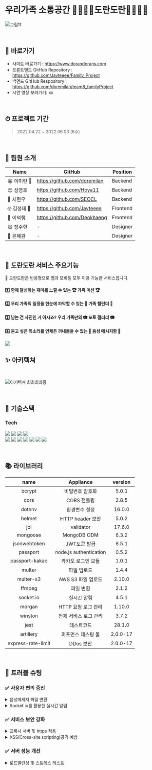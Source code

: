 # 우리가족 소통공간 👨‍👩‍👧‍👦도란도란👨‍👩‍👧‍👦
![그림11](https://user-images.githubusercontent.com/100390926/170831818-027ed71a-cfce-492c-a30b-675b477c03ec.png)

<br>

## 📌 바로가기
- 사이트 바로가기 : https://www.dorandorans.com
- 프론트엔드 GitHub Repository : https://github.com/Jayteeee/Family_Project
- 백엔드 GitHub Respository : https://github.com/doremilan/team8_familyProject
- 시연 영상 보러가기: xx

<br>

## ⏱ 프로젝트 기간
> 2022.04.22 ~ 2022.06.03 (6주)

<br>

## 👾 팀원 소개
| Name            | GitHub                              | Position |
| --------------- | ----------------------------------- | ---------|
| 😁  이미란 🔰   | https://github.com/doremilan        | Backend  |
| 😊  성영호      | https://github.com/Hoya11           | Backend  |
| 🤪  서현우      | https://github.com/SEOCL            | Backend  |
| 🤓  김정태 🔰   | https://github.com/Jayteeee         | Frontend |
| 🤔  이덕행      | https://github.com/Deokhaeng        | Frontend |
| 😄  정주현      | -                                   | Designer |
| 🤭  윤혜원      | -                                   | Designer |

<br>

## 🌈 도란도란 서비스 주요기능
<p6> 🔔 도란도란은 반응형으로 웹과 모바일 모두 이용 가능한 서비스입니다.</p6>
#### 1️⃣ 함께 달성하는 재미를 느낄 수 있는 🏆 가족 미션 🏆
#### 2️⃣ 우리 가족의 일정을 한눈에 파악할 수 있는 📅 가족 캘린더 📅
#### 3️⃣ 남는 건 사진인 거 아시죠? 우리 가족만의 📷 포토 갤러리 📷
#### 4️⃣ 듣고 싶은 목소리를 언제든 꺼내들을 수 있는 💌 음성 메시지함 💌 

<img src="https://www.dorandorans.com/static/media/Web_01.29cbf948c7a423b343f6.png">

<br>

## ✨ 아키텍쳐
<br>

![아키텍쳐 최최최최종](https://user-images.githubusercontent.com/100390926/170860219-34dbdce9-91c1-4c1a-8265-0b79f14a93b3.png)

<br>

## 🔨 기술스택
### **Tech**
<p>
<img src='https://img.shields.io/badge/javascript-F7DF1E?logo=javascript'/>
<img src='https://img.shields.io/badge/Node-version16.13.1-green?logo=Node.js'/>
<img src='https://img.shields.io/badge/Express-v4.18.0-black?logo=Express'/>
<img src='https://img.shields.io/badge/MongoDB-version111-green?logo=mongodb'/>
<br>
<img src='https://img.shields.io/badge/socket.io-v4.4.1-white?logo=Socket.io'/>
<img src='https://img.shields.io/badge/prettier-v2.5.1-pink?logo=prettier'/>
<img src="https://img.shields.io/badge/Passport-v0.5.2-34E27A?logo=Passport&logoColor=white" />
<img src="https://img.shields.io/badge/JsonWebToken-v8.5.1-8a8a8a?logo=JSON Web Tokens&logoColor=white" />
<img src="https://img.shields.io/badge/Git hub-000000?logo=Github&logoColor=white" />
<img src="https://img.shields.io/badge/nginx-v1.14.0-green?logo=nginx&logoColor=white" />
<img src="https://img.shields.io/badge/PM2-000000?logo=PM2&logoColor=white" />
<br>
</p>

<br>

## 📚 라이브러리 
| name                | Appliance             | version  |
| :-----------------: | :-------------------: | :------: |
| bcrypt              | 비밀번호 암호화        |5.0.1|
| cors                | CORS 핸들링            |2.8.5|
| dotenv              | 환경변수 설정           |16.0.0|
| helmet              | HTTP header 보안       |5.0.2|
| joi                 | validator              |17.6.0|
| mongoose            | MongoDB ODM            |6.3.2|
| jsonwebtoken        | JWT토큰 발급             |8.5.1|
| passport            | node.js authentication  |0.5.2|
| passport-kakao      | 카카오 로그인 모듈       |1.0.1|
| multer              | 파일 업로드             |1.4.4|
| multer-s3           | AWS S3 파일 업로드       |2.10.0|
| ffmpeg              | 파일 변환               |2.1.2|
| socket.io           | 실시간 알림             |4.5.1|
| morgan              | HTTP 요청 로그 관리      |1.10.0|
| winston             | 전체 서비스 로그 관리     |3.7.2|
| jest                |  테스트코드              |28.1.0|
| artillery	          |  퍼포먼스 테스팅 툴      |2.0.0-17|
|express-rate-limit   | DDos 보안      |2.0.0-17|

<br>
   
## 🚀 트러블 슈팅

### ✅ 사용자 편의 증진

<details>
  <summary>음성메세지 파일 변환</summary>
   
  * 도입 이유
    - 음성메세지 녹음 시 IOS 기기에서 녹음 및 재생이 불가능한 문제발생
  * 문제 상황
    - 녹음 후 저장 시, 저장되는 녹음파일의 오디오 포맷 : webm/Opus
    - webm 파일은 macOS 및 iOS의 IE 및 Safari는 내장 지원을 제공하지 않음을 확인
  * 해결 방안
    - 안드로이드뿐만 아니라 iOS에서 지원하는 오디오 포맷 형식으로 변환하여 저장 필요
    - iOS에서 지원하는 오디오 포맷 확인: AAC, MP3, WAV, AIFF만 지원함 
  * 의사 결정 및 결과
    - 사용자가 기기에 상관없이 모든 기능을 이용할 수 있게 ffmpeg 파일변환 라이브러리 도입
    - ffmpeg의 컨버팅 기능을 이용해 프론트엔드에서 받은 wepm파일을 mp3확장자로 컨버팅 후 저장하여 문제해결 
      <p><img src="https://user-images.githubusercontent.com/100390926/170860580-a00d7ab8-5088-4a9e-991c-1d53fea939d1.png" /></p>
</details>

<details>
  <summary>Socket.io를 활용한 실시간 알림</summary>
   
  * 도입 이유
    - MVP 기능구현 중, 누구나 email 검색을 통해 가족원으로 추가될 수 있는 가족 구성방식의 문제점 발견
  * 문제 상황
    - email 검색만으로도 불특정 다수의 사람이 나의 가족원으로 추가될 수 있음
  * 해결 방안
    - 가족 구성원 추가 시, 당사자의 승락 & 거부 확인절차 추가
    - 실시간으로 초대 알림메시지가 발송 가능한 가족 초대기능을 구현하여 문제해결
  * 의사 결정
    - websocket 대신 모든 브라우저에서 사용 가능한 socket.io 라이브러리를 적용하여 기능구현 결정
  * 기능구현 중 만난 문제 상황 
    - 로컬에서 소켓연결 및 작동테스트를 확인하고 서버에 올려 클라이언트와 연동 중, 리버스 프록시 용으로 설치해놓은 Nginx의 설정 관련 문제로 웹소켓 연결실패 문제발생
  * 해결 방안
    - socket.io와 관련한 Nginx의 설정을 추가 & 변경하여 문제해결 (아래 3가지 사항 설정)
    - (1) proxy HTTP version 1.1; , (2) proxy set_header Connection ""; (3) upstream keepalive 설정 추가
    - (1) Nginx는 upstream 서버로 proxy를 할 때 HTTP 버전을 1.0으로 1.0으로 바꿔서 보냄, 따라서 Nginx 공식문서에서 권장하는 버전 1.1으로 변경함
    - (2) HTTP/1.1에서는 Connection을 유지하는 것이 기본이기 때문에 Connection 헤더가 필요없음
    - (3) socket 연결 방식은 3way handshake 방식으로, keepalive 설정을 통해 IN/OUT access 시간을 늘려주어, 리소스 소모량을 감소시키고 웹페이지 로드 속도를 높임
      <p><img src="https://user-images.githubusercontent.com/100390926/170860892-de2ad264-10cf-48f5-9ee7-4d3ba18bbc10.png" /></p>
</details>

### ✅ 서비스 보안 강화

<details>
  <summary>프록시 서버 및 https 적용</summary>
   
  * 도입 이유
    - 음성메세지 녹음 시 IOS 기기에서 녹음 및 재생이 불가능한 문제발생
  * 문제 상황
    - 녹음 후 저장 시, 저장되는 녹음파일의 오디오 포맷 : webm/Opus
    - webm 파일은 macOS 및 iOS의 IE 및 Safari는 내장 지원을 제공하지 않음을 확인
  * 해결 방안
    - 안드로이드뿐만 아니라 iOS에서 지원하는 오디오 포맷 형식으로 변환하여 저장 필요
    - iOS에서 지원하는 오디오 포맷 확인: AAC, MP3, WAV, AIFF만 지원함 
  * 의사 결정 및 결과
    - 사용자가 기기에 상관없이 모든 기능을 이용할 수 있게 ffmpeg 파일변환 라이브러리 도입
    - ffmpeg의 컨버팅 기능을 이용해 프론트엔드에서 받은 wepm파일을 mp3확장자로 컨버팅 후 저장하여 문제해결 
</details>

<details>
  <summary>XSS(Cross-site scripting)공격 예방</summary>
   
  * 도입 이유
    - 음성메세지 녹음 시 IOS 기기에서 녹음 및 재생이 불가능한 문제발생
  * 문제 상황
    - 녹음 후 저장 시, 저장되는 녹음파일의 오디오 포맷 : webm/Opus
    - webm 파일은 macOS 및 iOS의 IE 및 Safari는 내장 지원을 제공하지 않음을 확인
  * 해결 방안
    - 안드로이드뿐만 아니라 iOS에서 지원하는 오디오 포맷 형식으로 변환하여 저장 필요
    - iOS에서 지원하는 오디오 포맷 확인: AAC, MP3, WAV, AIFF만 지원함 
  * 의사 결정 및 결과
    - 사용자가 기기에 상관없이 모든 기능을 이용할 수 있게 ffmpeg 파일변환 라이브러리 도입
    - ffmpeg의 컨버팅 기능을 이용해 프론트엔드에서 받은 wepm파일을 mp3확장자로 컨버팅 후 저장하여 문제해결 
</details>

### ✅ 서버 성능 개선

<details>
  <summary>로드밸런싱 및 스트레스 테스트</summary>
   
  * 도입 이유
    - 서버의 부하를 분산시키고 안정적인 서버 유지를 위해 로드밸런싱 구현의 필요성을 느낌
  * 문제 상황
    - socket 연결을 통해 실시간 알림기능을 제공하고 있기 때문에 접속자 수 증가에 따라 서버의 부담 증가
  * 해결 방안 (1)
    - AWS의 ELB를 사용하여 EC2를 그룹화한 로드밸런싱 구현(EC2 자체를 늘리는 방식)
  * 해결 방안 (2)
    - 기존에 프록시 서버용으로 설치해놓은 Nginx를 로드밸런서로 활용하여 구현(하나의 EC2에 여러개의 서버를 연결하는 방식) 
  * 의사 결정
    - Nginx를 활용한 로드밸런싱 구현을 결정
    - 현재 진행하고있는 프로젝트의 사이즈와, 서비스를 이용하는 유저의 수, 그리고 비용적인 면을 고려했을때 ELB를 사용할 필요가 없다고 판단 
    - Artillery 라이브러리를 활용하여 로드밸런싱 전/후 서버의 성능(속도)을 파악하기 위한 스트레스 테스트를 진행하기로 함
  * 결과
    - 하나의 EC2 인스턴스에 3개의 서버를 연결하여 2개의 서버로 부하를 분산시키고 1개의 서버는 백업용 서버로 설정함
    - 스트레스 테스트 결과, 로드밸런싱 적용 후 ㅇㅇㅇㅇㅇㅇ일 때, ㅇㅇㅇㅇ에서 ㅇㅇㅇㅇ로 성능(속도) 향상 (+아래 사진 첨부) 
</details>
